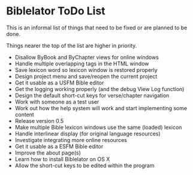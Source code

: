 Biblelator ToDo List
====================

This is an informal list of things that need to be fixed or are planned to be done.

Things nearer the top of the list are higher in priority.

* Disallow ByBook and ByChapter views for online windows
* Handle multiple overlapping tags in the HTML window
* Save lexicon word so lexicon window is restored properly
* Design project menu and save/reopen the current project
* Get it usable as a USFM Bible editor
* Get the logging working properly (and the debug View Log function)
* Design the default short-cut keys for verse/chapter navigation
* Work with someone as a test user
* Work out how the help system will work and start implementing some content
* Release version 0.5
* Make multiple Bible lexicon windows use the same (loaded) lexicon
* Handle interlinear display (for original language resources)
* Investigate integrating more online resources
* Get it usable as a ESFM Bible editor
* Improve the about page(s)
* Learn how to install Biblelator on OS X
* Allow the short-cut keys to be edited within the program